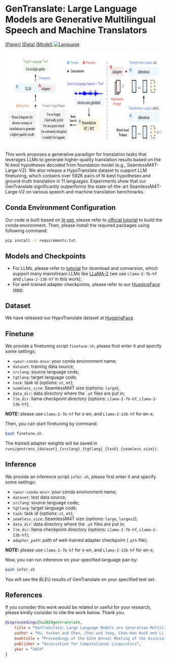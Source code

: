 # GenTranslate: Large Language Models are Generative Multilingual Speech and Machine Translators

[[Paper]](https://arxiv.org/abs/2402.06894) [[Data]](https://huggingface.co/datasets/PeacefulData/HypoTranslate) [[Model]](https://huggingface.co/PeacefulData/GenTranslate) [![Language](https://img.shields.io/badge/Language-multilingual-lightgrey#model-badge)](#datasets)

<p align="center">  <img src="https://github.com/YUCHEN005/GenTranslate/blob/master/tutorials/gentranslate.png" height ="300"> </p>

This work proposes a generative paradigm for translation tasks that leverages LLMs to generate higher-quality translation results based on the N-best hypotheses decoded from foundation model (e.g., SeamlessM4T-Large-V2).
We also release a HypoTranslate dataset to support LLM finetuning, which contains over 592K pairs of N-best hypotheses and ground-truth translation in 11 languages.
Experiments show that our GenTranslate significantly outperforms the state-of-the-art SeamlessM4T-Large-V2 on various speech and machine translation benchmarks.

## Conda Environment Configuration

Our code is built based on [lit-gpt](https://github.com/Lightning-AI/lit-gpt), please refer to [official tutorial](https://github.com/Lightning-AI/lit-gpt#setup) to build the conda environment. Then, please install the required packages using following command:
```bash
pip install -r requirements.txt
```

## Models and Checkpoints

- For LLMs, please refer to [tutorial](https://github.com/YUCHEN005/GenTranslate/tree/master/tutorials) for download and conversion, which support many mainstream LLMs like [LLaMA-2](https://github.com/YUCHEN005/GenTranslate/tree/master/tutorials/download_model_weights.md) (we use `Llama-2-7b-hf` and `Llama-2-13b-hf` in this work);
- For well-trained adapter checkpoints, please refer to our [HuggingFace repo](https://huggingface.co/PeacefulData/GenTranslate).

## Dataset

We have released our HypoTranslate dataset at [HuggingFace](https://huggingface.co/datasets/PeacefulData/HypoTranslate).

## Finetune
We provide a finetuning script `finetune.sh`, please first enter it and specify some settings:
- `<your-conda-env>`: your conda environment name;
- `dataset`: training data source;
- `srclang`: source language code;
- `tgtlang`: target language code;
- `task`: task id (options: `st`, `mt`);
- `seamless_size`: SeamlessM4T size (options: `large`);
- `data_dir`: data directory where the `.pt` files are put in;
- `llm_dir`: llama checkpoint directory (options: `Llama-2-7b-hf`, `Llama-2-13b-hf`);

**NOTE:** please use `Llama-2-7b-hf` for x-en, and `Llama-2-13b-hf` for en-x;

Then, you can start finetuning by command:

```bash
bash finetune.sh
```

The trained adapter weights will be saved in `runs/gentrans_{dataset}_{srclang}_{tgtlang}_{task}_{seamless_size}/`.

## Inference
We provide an inference script `infer.sh`, please first enter it and specify some settings:
- `<your-conda-env>`: your conda environment name;
- `dataset`: test data source;
- `srclang`: source language code;
- `tgtlang`: target language code;
- `task`: task id (options: `st`, `mt`);
- `seamless_size`: SeamlessM4T size (options: `large`, `largev2`);
- `data_dir`: data directory where the `.pt` files are put in;
- `llm_dir`: llama checkpoint directory (options: `Llama-2-7b-hf`, `Llama-2-13b-hf`);
- `adapter_path`: path of well-trained adapter checkpoint (`.pth` file);

**NOTE:** please use `Llama-2-7b-hf` for x-en, and `Llama-2-13b-hf` for en-x;

Now, you can run inference on your specified language pair by:
```bash
bash infer.sh
```

You will see the BLEU results of GenTranslate on your specified test set.


## References
If you consider this work would be related or useful for your research, please kindly consider to cite the work below. Thank you.

```bib
@inproceedings{hu2024gentranslate,
    title = "GenTranslate: Large Language Models are Generative Multilingual Speech and Machine Translators",
    author = "Hu, Yuchen and Chen, Chen and Yang, Chao-Han Huck and Li, Ruizhe and Zhang, Dong and Chen, Zhehuai and Chng, Eng Siong",
    booktitle = "Proceedings of the 62nd Annual Meeting of the Association for Computational Linguistics (Volume 1: Long Papers)",
    publisher = "Association for Computational Linguistics",
    year = "2024"
}
```
